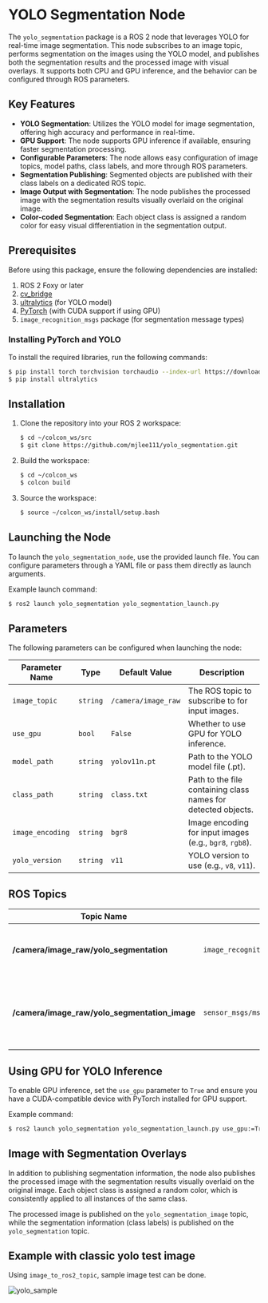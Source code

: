 # YOLO Segmentation Node

The `yolo_segmentation` package is a ROS 2 node that leverages YOLO for real-time image segmentation. This node subscribes to an image topic, performs segmentation on the images using the YOLO model, and publishes both the segmentation results and the processed image with visual overlays. It supports both CPU and GPU inference, and the behavior can be configured through ROS parameters.

## Key Features

- **YOLO Segmentation**: Utilizes the YOLO model for image segmentation, offering high accuracy and performance in real-time.
- **GPU Support**: The node supports GPU inference if available, ensuring faster segmentation processing.
- **Configurable Parameters**: The node allows easy configuration of image topics, model paths, class labels, and more through ROS parameters.
- **Segmentation Publishing**: Segmented objects are published with their class labels on a dedicated ROS topic.
- **Image Output with Segmentation**: The node publishes the processed image with the segmentation results visually overlaid on the original image.
- **Color-coded Segmentation**: Each object class is assigned a random color for easy visual differentiation in the segmentation output.

## Prerequisites

Before using this package, ensure the following dependencies are installed:

1. ROS 2 Foxy or later
2. [cv_bridge](https://github.com/ros-perception/vision_opencv)
3. [ultralytics](https://pypi.org/project/ultralytics/) (for YOLO model)
4. [PyTorch](https://pytorch.org/) (with CUDA support if using GPU)
5. `image_recognition_msgs` package (for segmentation message types)

### Installing PyTorch and YOLO

To install the required libraries, run the following commands:

```bash
$ pip install torch torchvision torchaudio --index-url https://download.pytorch.org/whl/cu118  # For GPU support
$ pip install ultralytics
```

## Installation

1. Clone the repository into your ROS 2 workspace:
   ```bash
   $ cd ~/colcon_ws/src
   $ git clone https://github.com/mjlee111/yolo_segmentation.git
   ```

2. Build the workspace:
   ```bash
   $ cd ~/colcon_ws
   $ colcon build
   ```

3. Source the workspace:
   ```bash
   $ source ~/colcon_ws/install/setup.bash
   ```

## Launching the Node

To launch the `yolo_segmentation_node`, use the provided launch file. You can configure parameters through a YAML file or pass them directly as launch arguments.

Example launch command:
```bash
$ ros2 launch yolo_segmentation yolo_segmentation_launch.py
```

## Parameters

The following parameters can be configured when launching the node:

| Parameter Name      | Type    | Default Value          | Description                                                                |
|---------------------|---------|------------------------|----------------------------------------------------------------------------|
| `image_topic`        | `string`| `/camera/image_raw`     | The ROS topic to subscribe to for input images.                            |
| `use_gpu`            | `bool`  | `False`                | Whether to use GPU for YOLO inference.                                     |
| `model_path`         | `string`| `yolov11n.pt`          | Path to the YOLO model file (.pt).                                         |
| `class_path`         | `string`| `class.txt`            | Path to the file containing class names for detected objects.               |
| `image_encoding`     | `string`| `bgr8`                 | Image encoding for input images (e.g., `bgr8`, `rgb8`).                    |
| `yolo_version`       | `string`| `v11`                  | YOLO version to use (e.g., `v8`, `v11`).                                   |

## ROS Topics

| Topic Name                           | Message Type                                | Role                                                                |
|---------------------------------------|---------------------------------------------|---------------------------------------------------------------------|
| **/camera/image_raw/yolo_segmentation**| `image_recognition_msgs/msg/SegmentationMsgs`| Publishes segmentation information for detected objects.             |
| **/camera/image_raw/yolo_segmentation_image**| `sensor_msgs/msg/Image`                   | Publishes the segmented image with color overlays for detected objects. |

## Using GPU for YOLO Inference

To enable GPU inference, set the `use_gpu` parameter to `True` and ensure you have a CUDA-compatible device with PyTorch installed for GPU support.

Example command:
```bash
$ ros2 launch yolo_segmentation yolo_segmentation_launch.py use_gpu:=True
```

## Image with Segmentation Overlays

In addition to publishing segmentation information, the node also publishes the processed image with the segmentation results visually overlaid on the original image. Each object class is assigned a random color, which is consistently applied to all instances of the same class.

The processed image is published on the `yolo_segmentation_image` topic, while the segmentation information (class labels) is published on the `yolo_segmentation` topic.

## Example with classic yolo test image
Using `image_to_ros2_topic`, sample image test can be done.

![yolo_sample](../../docs/yolo_segmentation/yolo.gif)
